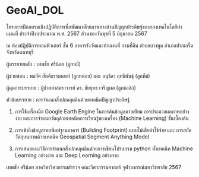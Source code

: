 # GeoAI_DOL
โครงการฝึกอบรมเชิงปฏิบัติการเพื่อพัฒนาศักยภาพทางด้านปัญญาประดิษฐ์ของกองเทคโนโลยีทำแผนที่ ประจำปีงบประมาณ พ.ศ. 2567 ส่วนของวันพุธที่ 5 มิถุนายน 2567

ณ ห้องปฏิบัติการคอมพิวเตอร์ ชั้น 6 อาคารรังวัดและทำแผนที่ กรมที่ดิน ตำบลบางพูด อำเภอปากเกร็ด จังหวัดนนทบุรี

ผู้บรรยายหลัก : เทพชัย ศรีน้อย (ลูกหมี)

ผู้ช่วยสอน :  พลวัต สันติธรรมนนท์ (ลูกหน่อย) และ อนุธิดา ฤทธิพันธุ์ (ลูกพีช)

ผู้คุมการบรรยาย : ผู้ช่วยศาสตราจารย์ ดร. ชัยยุทธ เจริญผล (ลูกชอล์ก)

หัวข้อบรรยาย : การจำแนกสิ่งปกคลุมดินด้วยเทคนิคปัญญาประดิษฐ์

  1. การใช้เครื่องมือ Google Earth Engine ในการค้นข้อมูลดาวเทียม การประมวลผลภาพอย่างง่าย และการจำแนกวัตถุด้วยเทคนิคการเรียนรู้ของเครื่อง (Machine Learning) ขั้นเบื้องต้น

  2. การเข้าถึงข้อมูลรอยพิมพ์ฐานอาคาร (Building Footprint) แบบไม่เสียค่าใช้จ่าย และ การสกัดวัตถุบนภาพด้วยเทคนิค Geospatial Segment Anything Model

  3. การเสนอแนะวิธีการจำแนกสิ่งปกคลุมดินด้วยการเขียนโปรแกรม python ทั้งเทคนิค Machine Learning อย่างง่าย และ Deep Learning อย่างยาก

เทพชัย ศรีน้อย ภาควิชาวิศวกรรมสำรวจ คณะวิศวกรรมศาสตร์ จุฬาลงกรณ์มหาวิทยาลัย 2567
